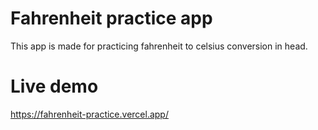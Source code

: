 # Fahrenheit practice app
This app is made for practicing fahrenheit to celsius conversion in head.

# Live demo
https://fahrenheit-practice.vercel.app/
